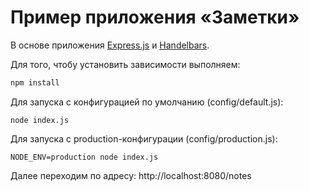 # Пример приложения «Заметки»

В основе приложения [Express.js](https://expressjs.com/) и [Handelbars](http://handlebarsjs.com/).

Для того, чтобу установить зависимости выполняем:

```sh
npm install
```

Для запуска с конфигурацией по умолчанию (config/default.js):

```
node index.js
```

Для запуска с production-конфигурации (config/production.js):

```
NODE_ENV=production node index.js
```

Далее переходим по адресу:
http://localhost:8080/notes
